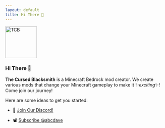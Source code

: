 ```yaml
---
layout: default
title: Hi There 👋
---
```


<img src="https://avatars.githubusercontent.com/u/81420586?v=4" alt="TCB" style="height: 100px; width:100px;"/>

### Hi There 👋

**The Cursed Blacksmith** is a Minecraft Bedrock mod creator. We create various mods that change your Minecraft gameplay to make it ✨_exciting_✨! Come join our journey!

Here are some ideas to get you started:

- 💬 [Join Our Discord!](https://discord.com/invite/ZeVUDhuwpG)

- 📽️ [Subscribe @abcdave](https://www.youtube.com/@abcdave/videos)
